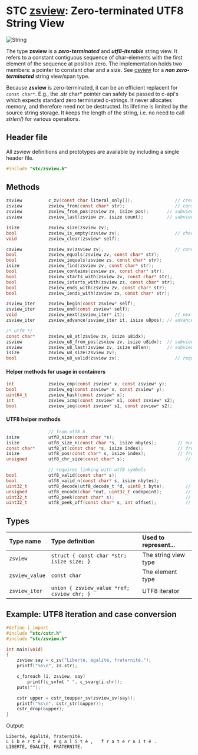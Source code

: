 # STC [zsview](../include/stc/zsview.h): Zero-terminated UTF8 String View
![String](pics/string.jpg)

The type **zsview** is a ***zero-terminated*** and ***utf8-iterable*** string view. It refers to a
constant contiguous sequence of char-elements with the first element of the sequence at position zero.
The implementation holds two members: a pointer to constant char and a size. See [csview](csview_api.md)
for a ***non zero-terminated*** string view/span type.

Because **zsview** is zero-terminated, it can be an efficient replacent for `const char*`. E.g., the .str
char* pointer can safely be passed to c-api's which expects standard zero terminated c-strings. It never
allocates memory, and therefore need not be destructed. Its lifetime is limited by the source string
storage. It keeps the length of the string, i.e. no need to call *strlen()* for various operations.

## Header file

All zsview definitions and prototypes are available by including a single header file.

```c
#include "stc/zsview.h"
```
## Methods

```c
zsview          c_zv(const char literal_only[]);                // create from string literal only
zsview          zsview_from(const char* str);                   // construct from const char*
zsview          zsview_from_pos(zsview zv, isize pos);       // subview starting from pos to eos.
zsview          zsview_last(zsview zv, isize count);         // subview of the last count bytes

isize           zsview_size(zsview zv);
bool            zsview_is_empty(zsview zv);                     // check if size == 0
void            zsview_clear(zsview* self);

csview          zsview_sv(zsview zv);                           // convert to csview type
bool            zsview_equals(zsview zv, const char* str);
bool            zsview_iequals(zsview zs, const char* str);
isize           zsview_find(zsview zv, const char* str);
bool            zsview_contains(zsview zv, const char* str);
bool            zsview_starts_with(zsview zv, const char* str);
bool            zsview_istarts_with(zsview zs, const char* str);
bool            zsview_ends_with(zsview zv, const char* str);
bool            zsview_iends_with(zsview zs, const char* str);

zsview_iter     zsview_begin(const zsview* self);
zsview_iter     zsview_end(const zsview* self);
void            zsview_next(zsview_iter* it);                   // next utf8 codepoint
zsview_iter     zsview_advance(zsview_iter it, isize u8pos); // advance +/- codepoints

/* utf8 */
const char*     zsview_u8_at(zsview zv, isize u8idx);
zsview          zsview_u8_from_pos(zsview zv, isize u8idx);  // subview starting from u8idx
zsview          zsview_u8_last(zsview zv, isize u8len);      // subview of the last u8len codepoints
isize           zsview_u8_size(zsview zv);
bool            zsview_u8_valid(zsview zv);                     // requires linking with utf8 symbols
```

#### Helper methods for usage in containers
```c
int             zsview_cmp(const zsview* x, const zsview* y);
bool            zsview_eq(const zsview* x, const zsview* y);
uint64_t        zsview_hash(const zsview* x);
int             zsview_icmp(const zsview* s1, const zsview* s2);              // utf8 case-insensitive comparison
bool            zsview_ieq(const zsview* s1, const zsview* s2);               // utf8 case-insensitive comparison
```

#### UTF8 helper methods
```c
                // from utf8.h
isize           utf8_size(const char *s);
isize           utf8_size_n(const char *s, isize nbytes);        // number of UTF8 codepoints within n bytes
const char*     utf8_at(const char *s, isize index);             // from UTF8 index to char* position
isize           utf8_pos(const char* s, isize index);            // from UTF8 index to byte index position
unsigned        utf8_chr_size(const char* s);                       // UTF8 character size: 1-4

                // requires linking with utf8 symbols
bool            utf8_valid(const char* s);
bool            utf8_valid_n(const char* s, isize nbytes);
uint32_t        utf8_decode(utf8_decode_t *d, uint8_t byte);        // decode next byte to utf8, return state.
unsigned        utf8_encode(char *out, uint32_t codepoint);         // encode unicode cp into out buffer
uint32_t        utf8_peek(const char* s);                           // codepoint value of character at s
uint32_t        utf8_peek_off(const char* s, int offset);           // codepoint value at utf8 pos (may be negative)
```

## Types

| Type name      | Type definition                              | Used to represent...     |
|:---------------|:---------------------------------------------|:-------------------------|
| `zsview`       | `struct { const char *str; isize size; }` | The string view type   |
| `zsview_value` | `const char`                                 | The element type         |
| `zsview_iter`  | `union { zsview_value *ref; csview chr; }`   | UTF8 iterator           |

## Example: UTF8 iteration and case conversion
```c
#define i_import
#include "stc/cstr.h"
#include "stc/zsview.h"

int main(void)
{
    zsview say = c_zv("Liberté, égalité, fraternité.");
    printf("%s\n", zs.str);

    c_foreach (i, zsview, say)
        printf(c_svfmt " ", c_svarg(i.chr));
    puts("");

    cstr upper = cstr_toupper_sv(zsview_sv(say));
    printf("%s\n", cstr_str(&upper));
    cstr_drop(&upper);
}
```
Output:
```
Liberté, égalité, fraternité.
L i b e r t é ,   é g a l i t é ,   f r a t e r n i t é .
LIBERTÉ, ÉGALITÉ, FRATERNITÉ.
```
